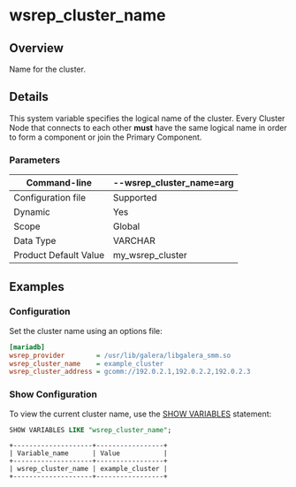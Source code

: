 # wsrep\_cluster\_name

## Overview <a href="#overview_h2" id="overview_h2"></a>

Name for the cluster.

## Details

This system variable specifies the logical name of the cluster. Every Cluster Node that connects to each other **must** have the same logical name in order to form a component or join the Primary Component.

### Parameters

| Command-line          | --wsrep\_cluster\_name=arg |
| --------------------- | -------------------------- |
| Configuration file    | Supported                  |
| Dynamic               | Yes                        |
| Scope                 | Global                     |
| Data Type             | VARCHAR                    |
| Product Default Value | my\_wsrep\_cluster         |

## Examples

### Configuration

Set the cluster name using an options file:

```ini
[mariadb]
wsrep_provider        = /usr/lib/galera/libgalera_smm.so
wsrep_cluster_name    = example_cluster
wsrep_cluster_address = gcomm://192.0.2.1,192.0.2.2,192.0.2.3
```

### Show Configuration

To view the current cluster name, use the [SHOW VARIABLES](https://app.gitbook.com/s/SsmexDFPv2xG2OTyO5yV/reference/sql-statements/administrative-sql-statements/show/show-variables) statement:

```sql
SHOW VARIABLES LIKE "wsrep_cluster_name";
```

```
+--------------------+-----------------+
| Variable_name      | Value           |
+--------------------+-----------------+
| wsrep_cluster_name | example_cluster |
+--------------------+-----------------+
```
